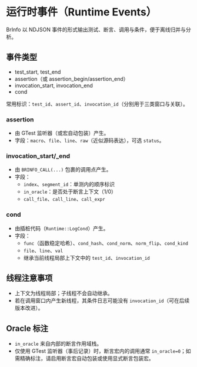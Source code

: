 # 运行时事件（Runtime Events）

BrInfo 以 NDJSON 事件的形式输出测试、断言、调用与条件，便于离线归并与分析。

## 事件类型

- test_start, test_end
- assertion（或 assertion_begin/assertion_end）
- invocation_start, invocation_end
- cond

常用标识：`test_id`、`assert_id`、`invocation_id`（分别用于三类窗口与关联）。

### assertion

- 由 GTest 监听器（或宏自动包装）产生。
- 字段：`macro`、`file`、`line`、`raw`（近似源码表达），可选 `status`。

### invocation_start/_end

- 由 `BRINFO_CALL(...)` 包裹的调用点产生。
- 字段：
  - `index`、`segment_id`：单测内的顺序标识
  - `in_oracle`：是否处于断言上下文（1/0）
  - `call_file`、`call_line`、`call_expr`

### cond

- 由插桩代码（`Runtime::LogCond`）产生。
- 字段：
  - `func`（函数稳定哈希）、`cond_hash`、`cond_norm`、`norm_flip`、`cond_kind`
  - `file`、`line`、`val`
  - 继承当前线程局部上下文中的 `test_id`、`invocation_id`

## 线程注意事项

- 上下文为线程局部；子线程不会自动继承。
- 若在调用窗口内产生新线程，其条件日志可能没有 `invocation_id`（可在后续版本改进）。

## Oracle 标注

- `in_oracle` 来自内部的断言作用域栈。
- 仅使用 GTest 监听器（事后记录）时，断言宏内的调用通常 `in_oracle=0`；如需精确标注，请启用断言宏自动包装或使用显式断言包装宏。

